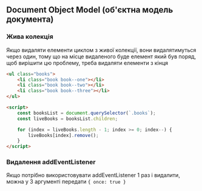 ## Document Object Model (об'єктна модель документа)

### Жива колекція

Якщо видаляти елементи циклом з живої колекції, вони видалятимуться через один, тому що на місце видаленого буде елемент який був поряд, щоб вирішити цю проблему, треба видаляти елементи з кінця

```html
<ul class="books">
    <li class="book book--one"></li>
    <li class="book book--two"></li>
    <li class="book book--three"></li>
</ul>

<script>
    const booksList = document.querySelector(`.books`);
    const liveBooks = booksList.children;

    for (index = liveBooks.length - 1; index >= 0; index--) {
        liveBooks[index].remove();
    }
</script>
```

### Видалення addEventListener

Якщо потрібно використовувати addEventListener 1 раз і видалити, можна у 3 аргументі передати `{ once: true }`

